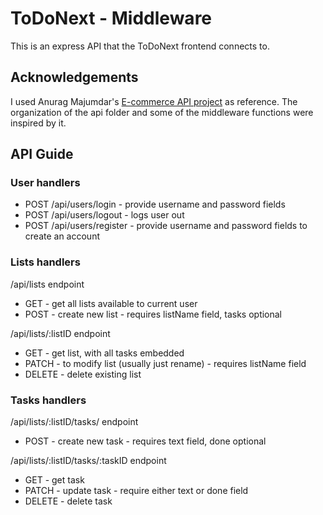# ToDoNext - Middleware

This is an express API that the ToDoNext frontend connects to.

## Acknowledgements
I used Anurag Majumdar's [E-commerce API project](https://github.com/anurag-majumdar/ecommerce-rest-api/) as reference. The organization of the api folder and some of the middleware functions were inspired by it.

## API Guide

### User handlers
* POST /api/users/login - provide username and password fields
* POST /api/users/logout - logs user out
* POST /api/users/register - provide username and password fields to create an account

### Lists handlers
/api/lists endpoint

* GET - get all lists available to current user
* POST - create new list - requires listName field, tasks optional

/api/lists/:listID endpoint
+ GET - get list, with all tasks embedded
+ PATCH - to modify list (usually just rename) - requires listName field
+ DELETE - delete existing list 

### Tasks handlers
/api/lists/:listID/tasks/ endpoint
+ POST - create new task - requires text field, done optional

/api/lists/:listID/tasks/:taskID endpoint
+ GET - get task  
+ PATCH - update task - require either text or done field
+ DELETE - delete task 
